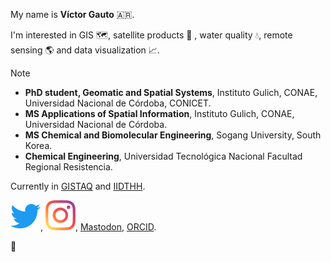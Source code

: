My name is <b>Víctor Gauto</b> 🇦🇷.

I'm interested in GIS :world_map:, satellite products :satellite:	, water quality :droplet:, remote sensing :earth_americas: and data visualization :chart_with_upwards_trend:.

> [!NOTE]
> + **PhD student, Geomatic and Spatial Systems**, Instituto Gulich, CONAE, Universidad Nacional de Córdoba, CONICET.<br>
> + **MS Applications of Spatial Information**, Instituto Gulich, CONAE, Universidad Nacional de Córdoba.<br>
> + **MS Chemical and Biomolecular Engineering**, Sogang University, South Korea.<br>
> + **Chemical Engineering**, Universidad Tecnológica Nacional Facultad Regional Resistencia.

Currently in [GISTAQ](https://www.facebook.com/GISTAQ) and [IIDTHH](https://iidthh.conicet.gov.ar/).

[<img src='https://raw.githubusercontent.com/CLorant/readme-social-icons/refs/heads/main/medium/colored/twitter.svg'/>](https://twitter.com/vhgauto), [<img src='https://raw.githubusercontent.com/CLorant/readme-social-icons/refs/heads/main/medium/colored/instagram.svg'/>](https://www.instagram.com/vhgauto/), [Mastodon](https://mastodon.social/@vhgauto), [ORCID](https://orcid.org/0000-0001-9960-8558).

:compass:
